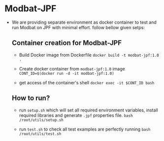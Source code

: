 # Modbat-JPF

- We are providing separate environment as docker container to test and run Modbat on JPF with minimal effort. follow bellow given setps: 

  ## Container creation for Modbat-JPF

    - Build Docker image from Dockerfile
      `docker build -t modbat-jpf:1.0 .`

  - Create docker container from `modbat-jpf:1.0` image
      `CONT_ID=$(docker run -d -it modbat-jpf:1.0)`

  - get access of the container's shell
    `docker exec -it $CONT_ID bash`

  ## How to run?

  - run `setup.sh` which will set all required environment variables, install required libraries and generate `.jpf` properties file.
    `bash /root/utils/setup.sh`

  - run `test.sh` to check all test examples are perfectly running
    `bash /root/utils/test.sh`
